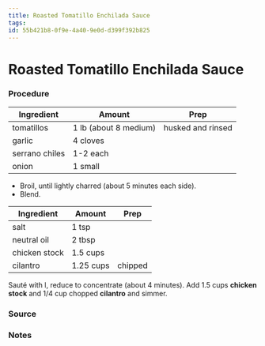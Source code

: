 ```yaml
---
title: Roasted Tomatillo Enchilada Sauce
tags: 
id: 55b421b8-0f9e-4a40-9e0d-d399f392b825
---
```


# Roasted Tomatillo Enchilada Sauce

### Procedure

Ingredient  | Amount | Prep
----------- | ------ | ----
tomatillos | 1 lb (about 8 medium) | husked and rinsed
garlic | 4 cloves
serrano chiles | 1-2 each
onion | 1 small

- Broil, until lightly charred (about 5 minutes each side).
- Blend.

Ingredient  | Amount | Prep
----------- | ------ | ----
salt | 1 tsp
neutral oil | 2 tbsp
chicken stock | 1.5 cups
cilantro | 1.25 cups | chipped

Sauté with l, reduce to concentrate (about 4 minutes). Add 1.5 cups **chicken stock** and 1/4 cup chopped **cilantro** and simmer.

### Source



### Notes

